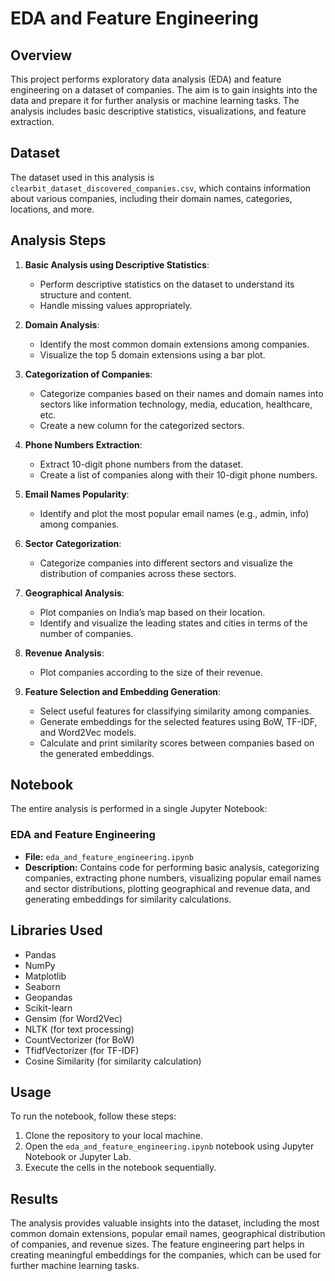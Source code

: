 # EDA and Feature Engineering

## Overview

This project performs exploratory data analysis (EDA) and feature engineering on a dataset of companies. The aim is to gain insights into the data and prepare it for further analysis or machine learning tasks. The analysis includes basic descriptive statistics, visualizations, and feature extraction.

## Dataset

The dataset used in this analysis is `clearbit_dataset_discovered_companies.csv`, which contains information about various companies, including their domain names, categories, locations, and more.

## Analysis Steps

1. **Basic Analysis using Descriptive Statistics**:
   - Perform descriptive statistics on the dataset to understand its structure and content.
   - Handle missing values appropriately.

2. **Domain Analysis**:
   - Identify the most common domain extensions among companies.
   - Visualize the top 5 domain extensions using a bar plot.

3. **Categorization of Companies**:
   - Categorize companies based on their names and domain names into sectors like information technology, media, education, healthcare, etc.
   - Create a new column for the categorized sectors.

4. **Phone Numbers Extraction**:
   - Extract 10-digit phone numbers from the dataset.
   - Create a list of companies along with their 10-digit phone numbers.

5. **Email Names Popularity**:
   - Identify and plot the most popular email names (e.g., admin, info) among companies.

6. **Sector Categorization**:
   - Categorize companies into different sectors and visualize the distribution of companies across these sectors.

7. **Geographical Analysis**:
   - Plot companies on India’s map based on their location.
   - Identify and visualize the leading states and cities in terms of the number of companies.

8. **Revenue Analysis**:
   - Plot companies according to the size of their revenue.

9. **Feature Selection and Embedding Generation**:
   - Select useful features for classifying similarity among companies.
   - Generate embeddings for the selected features using BoW, TF-IDF, and Word2Vec models.
   - Calculate and print similarity scores between companies based on the generated embeddings.

## Notebook

The entire analysis is performed in a single Jupyter Notebook:

### EDA and Feature Engineering
- **File:** `eda_and_feature_engineering.ipynb`
- **Description:** Contains code for performing basic analysis, categorizing companies, extracting phone numbers, visualizing popular email names and sector distributions, plotting geographical and revenue data, and generating embeddings for similarity calculations.

## Libraries Used

- Pandas
- NumPy
- Matplotlib
- Seaborn
- Geopandas
- Scikit-learn
- Gensim (for Word2Vec)
- NLTK (for text processing)
- CountVectorizer (for BoW)
- TfidfVectorizer (for TF-IDF)
- Cosine Similarity (for similarity calculation)

## Usage

To run the notebook, follow these steps:

1. Clone the repository to your local machine.
2. Open the `eda_and_feature_engineering.ipynb` notebook using Jupyter Notebook or Jupyter Lab.
3. Execute the cells in the notebook sequentially.

## Results

The analysis provides valuable insights into the dataset, including the most common domain extensions, popular email names, geographical distribution of companies, and revenue sizes. The feature engineering part helps in creating meaningful embeddings for the companies, which can be used for further machine learning tasks.
